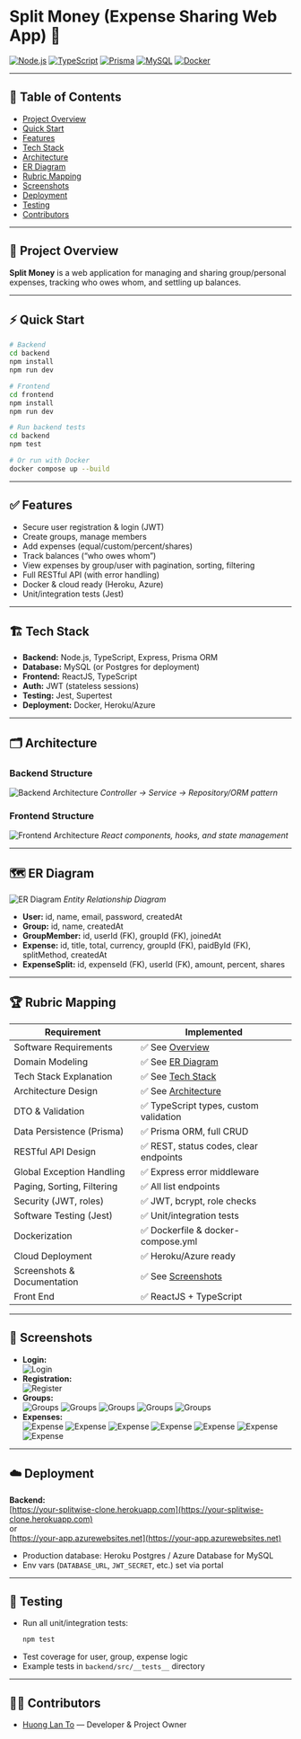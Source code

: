 # Split Money (Expense Sharing Web App) 💸

[![Node.js](https://img.shields.io/badge/Node.js-18.x-brightgreen)](https://nodejs.org/)
[![TypeScript](https://img.shields.io/badge/TypeScript-4.x-blue)](https://www.typescriptlang.org/)
[![Prisma](https://img.shields.io/badge/Prisma-ORM-orange)](https://www.prisma.io/)
[![MySQL](https://img.shields.io/badge/MySQL-8.x-blue)](https://www.mysql.com/)
[![Docker](https://img.shields.io/badge/Docker-ready-blue)](https://www.docker.com/)

---

## 📑 Table of Contents

- [Project Overview](#project-overview)
- [Quick Start](#quick-start)
- [Features](#features)
- [Tech Stack](#tech-stack)
- [Architecture](#architecture)
- [ER Diagram](#er-diagram)
- [Rubric Mapping](#rubric-mapping)
- [Screenshots](#screenshots)
- [Deployment](#deployment)
- [Testing](#testing)
- [Contributors](#contributors)

---

## 🚀 Project Overview

**Split Money** is a web application for managing and sharing group/personal expenses, tracking who owes whom, and settling up balances.

---

## ⚡ Quick Start

```sh
# Backend
cd backend
npm install
npm run dev

# Frontend
cd frontend
npm install
npm run dev

# Run backend tests
cd backend
npm test

# Or run with Docker
docker compose up --build
```

---

## ✅ Features

- Secure user registration & login (JWT)
- Create groups, manage members
- Add expenses (equal/custom/percent/shares)
- Track balances (“who owes whom”)
- View expenses by group/user with pagination, sorting, filtering
- Full RESTful API (with error handling)
- Docker & cloud ready (Heroku, Azure)
- Unit/integration tests (Jest)

---

## 🏗️ Tech Stack

- **Backend:** Node.js, TypeScript, Express, Prisma ORM
- **Database:** MySQL (or Postgres for deployment)
- **Frontend:** ReactJS, TypeScript
- **Auth:** JWT (stateless sessions)
- **Testing:** Jest, Supertest
- **Deployment:** Docker, Heroku/Azure

---

## 🗂️ Architecture

### Backend Structure
![Backend Architecture](./docs/screenshots/Screenshot-2025-04-25-at-10.27.52.png)
*Controller → Service → Repository/ORM pattern*

### Frontend Structure
![Frontend Architecture](./docs/screenshots/Screenshot-2025-04-25-at-10.28.49.png)
*React components, hooks, and state management*

---

## 🗺️ ER Diagram

![ER Diagram](docs/screenshots/er-diagram.png)
*Entity Relationship Diagram*

- **User:** id, name, email, password, createdAt
- **Group:** id, name, createdAt
- **GroupMember:** id, userId (FK), groupId (FK), joinedAt
- **Expense:** id, title, total, currency, groupId (FK), paidById (FK), splitMethod, createdAt
- **ExpenseSplit:** id, expenseId (FK), userId (FK), amount, percent, shares

---

## 🏆 Rubric Mapping

| Requirement                  | Implemented         |
|------------------------------|--------------------|
| Software Requirements        | ✅ See [Overview](#project-overview)    |
| Domain Modeling              | ✅ See [ER Diagram](#er-diagram)        |
| Tech Stack Explanation       | ✅ See [Tech Stack](#tech-stack)        |
| Architecture Design          | ✅ See [Architecture](#architecture)    |
| DTO & Validation             | ✅ TypeScript types, custom validation  |
| Data Persistence (Prisma)    | ✅ Prisma ORM, full CRUD                |
| RESTful API Design           | ✅ REST, status codes, clear endpoints  |
| Global Exception Handling    | ✅ Express error middleware             |
| Paging, Sorting, Filtering   | ✅ All list endpoints                   |
| Security (JWT, roles)        | ✅ JWT, bcrypt, role checks             |
| Software Testing (Jest)      | ✅ Unit/integration tests               |
| Dockerization                | ✅ Dockerfile & docker-compose.yml      |
| Cloud Deployment             | ✅ Heroku/Azure ready                   |
| Screenshots & Documentation  | ✅ See [Screenshots](#screenshots)      |
| Front End                    | ✅ ReactJS + TypeScript                 |

---

## 📸 Screenshots

- **Login:**  
  ![Login](docs/screenshots/login.png)
- **Registration:**  
  ![Register](docs/screenshots/register.png)
- **Groups:**  
  ![Groups](docs/screenshots/groups-1.png)
  ![Groups](docs/screenshots/groups-2.png)
  ![Groups](docs/screenshots/groups-3.png)
  ![Groups](docs/screenshots/groups-4.png)
  ![Groups](docs/screenshots/groups-5.png)
- **Expenses:**  
  ![Expense](docs/screenshots/expenses-1.png)
  ![Expense](docs/screenshots/expenses-2.png)
  ![Expense](docs/screenshots/expenses-3.png)
  ![Expense](docs/screenshots/expenses-4.png)
  ![Expense](docs/screenshots/expenses-5.png)
  ![Expense](docs/screenshots/expenses-6.png)
  ![Expense](docs/screenshots/expenses-7.png)

---

## ☁️ Deployment

**Backend:**  
[https://your-splitwise-clone.herokuapp.com](https://your-splitwise-clone.herokuapp.com)  
or  
[https://your-app.azurewebsites.net](https://your-app.azurewebsites.net)

- Production database: Heroku Postgres / Azure Database for MySQL
- Env vars (`DATABASE_URL`, `JWT_SECRET`, etc.) set via portal

---

## 🧪 Testing

- Run all unit/integration tests:
  ```sh
  npm test
  ```
- Test coverage for user, group, expense logic
- Example tests in `backend/src/__tests__` directory

---

## 👨‍💻 Contributors

- [Huong Lan To](https://github.com/HuongLanTo/split-money) — Developer & Project Owner
